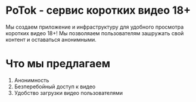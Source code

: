 # PoTok - сервис коротких видео 18+
Мы создаем приложение и инфраструктуру для удобного просмотра коротких видео 18+! 
Мы позволяаем пользователям зашружать свой контент и оставаться анонимными.
# Что мы предлагаем
1. Анонимность
2. Безперебойный доступ к видео
3. Удобство загрузки видео пользователями
